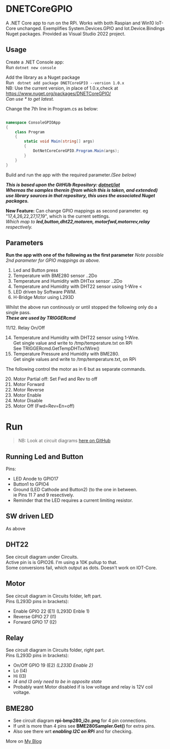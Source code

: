# DNETCoreGPIO

A .NET Core app to run on the RPi. Works with both Raspian and Win10 IoT-Core unchanged.
Exemplifies System.Devices.GPIO and Iot.Device.Bindings Nuget packages. Provided as Visual Studio 2022 project.

## Usage

Create a .NET Console app:  
Run ```dotnet new console```  

Add the library as a Nuget package  
Run ``` dotnet add package DNETCoreGPIO --version 1.0.x```  
NB: Use the current version, in place of 1.0.x,check at https://www.nuget.org/packages/DNETCoreGPIO/  
 _Can use \* to get latest._ 

Change the 7th line in Program.cs as below:

```csharp

namespace ConsoleGPIOApp
{
	class Program
	{
		static void Main(string[] args)
		{
			DotNetCoreCoreGPIO.Program.Main(args);
		}
	}
}
```  

Build and run the app with the required parameter._(See below)_
  
***This is based upon the GitHUb Repository: [dotnet/iot](https://github.com/dotnet/iot)<br>
Whereas the samples therein (from which this is taken, and extended) use library sources in that repository, this uses the associated Nuget packages.***

**New Feature:** Can change GPIO mappings as second parameter. eg "17,4,26,22,27,17,19", which is the current settings.  
_Which map to **led,button,dht22,motoren, motorfwd,motorrev,relay** respectively._


## Parameters

**Run the app with one of the following as the first parameter** _Note possible 2nd parameter for GPIO mappings as above._  

1. Led and Button press
2. Temperature with BME280 sensor  ..2Do
3. Temperature and Humidity with DHTxx sensor  ..2Do
4. Temperature and Humidity with DHT22 sensor using 1-Wire <
5. LED driven by Software PWM.
6. H-Bridge Motor using L293D

Whilst the above run continously or until stopped the following only do a single pass.  
***These are used by TRIGGERcmd***  

11/12. Relay On/Off

14. Temperature and Humidity with DHT22 sensor using 1-Wire.  
Get single value and write to /tmp/temperature.txt on RPi  
See TRIGGERcmd.GetTempDHTxx1Wire()  
15. Temperature Pressure and Humidity with BME280.  
Get single values and write to /tmp/temperature.txt, on RPi

The following control the motor as in 6 but as separate commands.

20. Motor Partial off: Set Fwd and Rev to off
21. Motor Forward
22. Motor Reverse
23. Motor Enable
24. Motor Disable
25. Motor Off (Fwd=Rev=En=off)


# Run

> NB: Look at circuit diagrams [here on GitHub](https://github.com/djaus2/DNETCoreGPIO/tree/master/DNETCoreGPIO/Circuits)

## Running Led and Button
Pins:
- LED Anode to GPIO17
- Button1 to GPIO4
- Ground (LED Cathode and Button2) (to the one in between. <br>ie Pins 11 7 and 9 resectively.
- Reminder that the LED requires a current limiting resistor.
## SW driven LED
As above
## DHT22
See circuit diagram under Circuits.  
 Active pin is is GPIO26. I'm using a 10K pullup to that.  
Some conversions fail, which output as dots. Doesn't work on IOT-Core.  
## Motor
See circuit diagram in Circuits folder, left part. <br>Pins (L293D pins in brackets):
- Enable  GPIO 22 (E1) (L293D Enble 1)
- Reverse GPIO 27 (I1) 
- Forward GPIO 17 (I2)
## Relay
See circuit diagram in Circuits folder, right part. <br>Pins (L293D pins in brackets):
- On/Off  GPIO 19 (E2)  _(L233D Enable 2)_
- Lo (I4)               
- Hi (I3)
- _I4 and I3 only need to be in opposite state_
- Probably want Motor disabled if is low voltage and relay is 12V coil voltage.
## BME280
- See circuit diagram **rpi-bmp280_i2c.png** for 4 pin connections.
- If unit is more than 4 pins see **BME280Sampler.Get()** for extra pins.
- Also see there wrt ***enabling I2C on RPi*** and for checking.

  
More on [My Blog](https://davidjones.sportronics.com.au)
